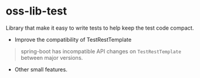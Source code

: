 
# oss-lib-test
Library that make it easy to write tests to help keep the test code compact.

- Improve the compatibility of TestRestTemplate
> spring-boot has incompatible API changes on `TestRestTemplate` between major versions.

- Other small features.
